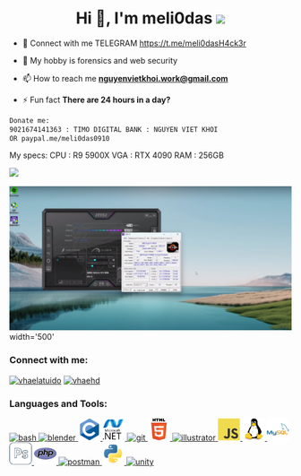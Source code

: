 <h1 align="center">Hi 🌱, I'm meli0das <img src="https://media.giphy.com/media/mGcNjsfWAjY5AEZNw6/giphy.gif" width="50"></h2></h1>
<div>


              


- 📝 Connect with me TELEGRAM https://t.me/meli0dasH4ck3r
  
- 🌻 My hobby is forensics and web security

- 📫 How to reach me **nguyenvietkhoi.work@gmail.com**

- ⚡ Fun fact **There are 24 hours in a day?**

```
Donate me:
9021674141363 : TIMO DIGITAL BANK : NGUYEN VIET KHOI
OR paypal.me/meli0das0910
```
My specs:
CPU : R9 5900X
VGA : RTX 4090 
RAM : 256GB

<img src="https://media.giphy.com/media/mGcNjsfWAjY5AEZNw6/giphy.gif" width="500">

![This is my specs:](https://github.com/meli0dasH4ck3r/ids-ml/blob/main/spec.png) width='500'


<h3 align="left">Connect with me:</h3>
<p align="left">
<a href="https://www.facebook.com/callmemeli0das" target="blank"><img align="center" src="https://raw.githubusercontent.com/rahuldkjain/github-profile-readme-generator/master/src/images/icons/Social/facebook.svg" alt="vhaelatuido" height="30" width="40" /></a>
<a href="https://www.youtube.com/@meli0dasH4ck3r" target="blank"><img align="center" src="https://raw.githubusercontent.com/rahuldkjain/github-profile-readme-generator/master/src/images/icons/Social/youtube.svg" alt="vhaehd" height="30" width="40" /></a>
</p>

<h3 align="left">Languages and Tools:</h3>
<p align="left">
	<a href="https://www.gnu.org/software/bash/" target="_blank"> <img src="https://www.vectorlogo.zone/logos/gnu_bash/gnu_bash-icon.svg" alt="bash" width="40" height="40" /> </a>
	<a href="https://www.blender.org/" target="_blank"> <img src="https://download.blender.org/branding/community/blender_community_badge_white.svg" alt="blender" width="40" height="40" /> </a>
	<a href="https://www.cprogramming.com/" target="_blank"> <img src="https://raw.githubusercontent.com/devicons/devicon/master/icons/c/c-original.svg" alt="c" width="40" height="40" /> </a>
	<a href="https://dotnet.microsoft.com/" target="_blank"> <img src="https://raw.githubusercontent.com/devicons/devicon/master/icons/dot-net/dot-net-original-wordmark.svg" alt="dotnet" width="40" height="40" /> </a>
	<a href="https://git-scm.com/" target="_blank"> <img src="https://www.vectorlogo.zone/logos/git-scm/git-scm-icon.svg" alt="git" width="40" height="40" /> </a>
	<a href="https://www.w3.org/html/" target="_blank"> <img src="https://raw.githubusercontent.com/devicons/devicon/master/icons/html5/html5-original-wordmark.svg" alt="html5" width="40" height="40" /> </a>
	<a href="https://www.adobe.com/in/products/illustrator.html" target="_blank"> <img src="https://www.vectorlogo.zone/logos/adobe_illustrator/adobe_illustrator-icon.svg" alt="illustrator" width="40" height="40" /> </a>
	<a href="https://developer.mozilla.org/en-US/docs/Web/JavaScript" target="_blank"> <img src="https://raw.githubusercontent.com/devicons/devicon/master/icons/javascript/javascript-original.svg" alt="javascript" width="40" height="40" /> </a>
	<a href="https://www.linux.org/" target="_blank"> <img src="https://raw.githubusercontent.com/devicons/devicon/master/icons/linux/linux-original.svg" alt="linux" width="40" height="40" /> </a>
	<a href="https://www.mysql.com/" target="_blank"> <img src="https://raw.githubusercontent.com/devicons/devicon/master/icons/mysql/mysql-original-wordmark.svg" alt="mysql" width="40" height="40" /> </a>
	<a href="https://www.photoshop.com/en" target="_blank"> <img src="https://raw.githubusercontent.com/devicons/devicon/master/icons/photoshop/photoshop-line.svg" alt="photoshop" width="40" height="40" /> </a>
	<a href="https://www.php.net" target="_blank"> <img src="https://raw.githubusercontent.com/devicons/devicon/master/icons/php/php-original.svg" alt="php" width="40" height="40" /> </a>
	<a href="https://postman.com" target="_blank"> <img src="https://www.vectorlogo.zone/logos/getpostman/getpostman-icon.svg" alt="postman" width="40" height="40" /> </a>
	<a href="https://www.python.org" target="_blank"> <img src="https://raw.githubusercontent.com/devicons/devicon/master/icons/python/python-original.svg" alt="python" width="40" height="40" /> </a>
	<a href="https://unity.com/" target="_blank"> <img src="https://www.vectorlogo.zone/logos/unity3d/unity3d-icon.svg" alt="unity" width="40" height="40" /> </a>
</p>
